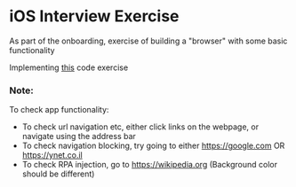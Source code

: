 # iOS Interview Exercise
As part of the onboarding, exercise of building a "browser" with some basic functionality

Implementing [this](https://islandio.atlassian.net/wiki/spaces/RD/pages/883326977/IOS+Interview+Questions+Exercises#Code-Exercise-(~1h)) code exercise

### Note:
To check app functionality:
- To check url navigation etc, either click links on the webpage, or navigate using the address bar
- To check navigation blocking, try going to either https://google.com OR https://ynet.co.il
- To check RPA injection, go to https://wikipedia.org (Background color should be different)
